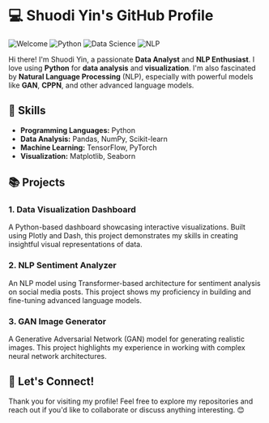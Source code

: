 # 💻 Shuodi Yin's GitHub Profile

![Welcome](https://img.shields.io/badge/Welcome-👋-brightgreen)
![Python](https://img.shields.io/badge/Python-3-blue)
![Data Science](https://img.shields.io/badge/Data%20Science-📊-green)
![NLP](https://img.shields.io/badge/NLP-💬-yellow)

Hi there! I'm Shuodi Yin, a passionate **Data Analyst** and **NLP Enthusiast**. I love using **Python** for **data analysis** and **visualization**. I'm also fascinated by **Natural Language Processing** (NLP), especially with powerful models like **GAN**, **CPPN**, and other advanced language models. 

## 🚀 Skills

- **Programming Languages:** Python
- **Data Analysis:** Pandas, NumPy, Scikit-learn
- **Machine Learning:** TensorFlow, PyTorch
- **Visualization:** Matplotlib, Seaborn

## 📚 Projects

### 1. **Data Visualization Dashboard**

A Python-based dashboard showcasing interactive visualizations. Built using Plotly and Dash, this project demonstrates my skills in creating insightful visual representations of data.

### 2. **NLP Sentiment Analyzer**

An NLP model using Transformer-based architecture for sentiment analysis on social media posts. This project shows my proficiency in building and fine-tuning advanced language models.

### 3. **GAN Image Generator**

A Generative Adversarial Network (GAN) model for generating realistic images. This project highlights my experience in working with complex neural network architectures.

## 🤝 Let's Connect!


Thank you for visiting my profile! Feel free to explore my repositories and reach out if you'd like to collaborate or discuss anything interesting. 😊
